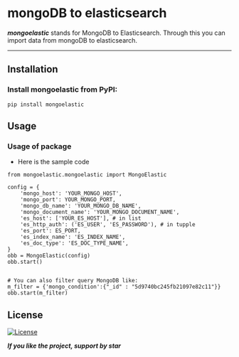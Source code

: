 # mongoDB to elasticsearch


***mongoelastic*** stands for MongoDB to Elasticsearch. Through this you can import data from mongoDB to elasticsearch.

---

## Installation

### Install mongoelastic from PyPI: <br />
`pip install mongoelastic` <br />

## Usage


### Usage of package

* Here is the sample code 
```shell
from mongoelastic.mongoelastic import MongoElastic

config = {
    'mongo_host': 'YOUR_MONGO_HOST',
    'mongo_port': YOUR_MONGO_PORT,
    'mongo_db_name': 'YOUR_MONGO_DB_NAME',
    'mongo_document_name': 'YOUR_MONGO_DOCUMENT_NAME',
    'es_host': ['YOUR_ES_HOST'], # in list
    'es_http_auth': ('ES_USER', 'ES_PASSWORD'), # in tupple
    'es_port': ES_PORT,
    'es_index_name': 'ES_INDEX_NAME',
    'es_doc_type': 'ES_DOC_TYPE_NAME',
}
obb = MongoElastic(config)
obb.start()


# You can also filter query MongoDB like:
m_filter = {'mongo_condition':{"_id" : "5d9740bc245fb21097e82c11"}}
obb.start(m_filter)  
```


## License

[![License](https://img.shields.io/github/license/naimmalek/mongoelastic.svg)](https://github.com/naimmalek/mongoelastic/blob/master/README.md)

***If you like the project, support by star***